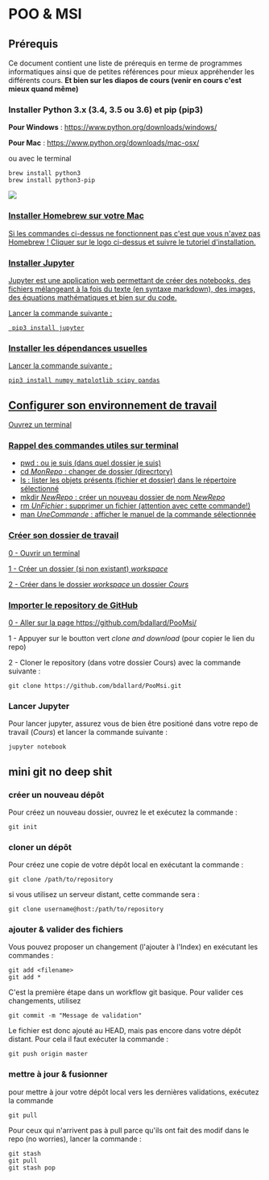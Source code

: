 # POO &amp; MSI 

## Prérequis 
Ce document contient une liste de prérequis en terme de programmes informatiques ainsi que de petites références pour mieux appréhender les différents cours.
**Et bien sur les diapos de cours (venir en cours c'est mieux quand même)** 

### Installer Python 3.x (3.4, 3.5 ou 3.6) et pip (pip3)
**Pour Windows** : <https://www.python.org/downloads/windows/>

**Pour Mac** : <https://www.python.org/downloads/mac-osx/>

ou avec le terminal 
```
brew install python3
brew install python3-pip
```

<a href ="https://brew.sh/index_fr"> <img src="https://upload.wikimedia.org/wikipedia/commons/3/34/Homebrew_logo.png">
### Installer Homebrew sur votre Mac 
Si les commandes ci-dessus ne fonctionnent pas c'est que vous n'avez pas Homebrew ! 
Cliquer sur le logo ci-dessus et suivre le tutoriel d'installation. 

### Installer Jupyter 
Jupyter est une application web permettant de créer des notebooks, des fichiers mélangeant à la fois du texte (en syntaxe markdown), des images, des équations mathématiques et bien sur du code.

Lancer la commande suivante : 
```
 pip3 install jupyter
``` 

### Installer les dépendances usuelles 
Lancer la commande suivante : 
```
pip3 install numpy matplotlib scipy pandas
```

## Configurer son environnement de travail 
Ouvrez un terminal

### Rappel des commandes utiles sur terminal 

- pwd : ou je suis (dans quel dossier je suis) 
- cd *MonRepo* : changer de dossier (direcrtory)
- ls : lister les objets présents (fichier et dossier) dans le répertoire sélectionné
- mkdir *NewRepo* : créer un nouveau dossier de nom *NewRepo*  
- rm *UnFichier* : supprimer un fichier (attention avec cette commande!) 
- man *UneCommande* : afficher le manuel de la commande sélectionnée


### Créer son dossier de travail 

0 - Ouvrir un terminal 

1 - Créer un dossier (si non existant) *workspace* 

2 - Créer dans le dossier *workspace* un dossier *Cours* 

### Importer le repository de GitHub 

0 - Aller sur la page <https://github.com/bdallard/PooMsi/>

1 - Appuyer sur le boutton vert *clone and download* (pour copier le lien du repo) 

2 - Cloner le repository (dans votre dossier Cours) avec la commande suivante : 
```
git clone https://github.com/bdallard/PooMsi.git
```

### Lancer Jupyter

Pour lancer jupyter, assurez vous de bien être positioné dans votre repo de travail (*Cours*) et lancer la commande suivante :  

```
jupyter notebook 
```

## mini git no deep shit 

### créer un nouveau dépôt
Pour créez un nouveau dossier, ouvrez le et exécutez la commande :
```
git init
```

### cloner un dépôt
Pour créez une copie de votre dépôt local en exécutant la commande : 
```
git clone /path/to/repository
```
si vous utilisez un serveur distant, cette commande sera : 
```
git clone username@host:/path/to/repository
```

### ajouter & valider des fichiers 
Vous pouvez proposer un changement (l'ajouter à l'Index) en exécutant les commandes : 
```
git add <filename>
git add *
```
C'est la première étape dans un workflow git basique. Pour valider ces changements, utilisez
```
git commit -m "Message de validation"
```
Le fichier est donc ajouté au HEAD, mais pas encore dans votre dépôt distant. Pour cela il faut exécuter la commande : 
```
git push origin master
```

### mettre à jour & fusionner
pour mettre à jour votre dépôt local vers les dernières validations, exécutez la commande
```
git pull
```

Pour ceux qui n'arrivent pas à pull parce qu'ils ont fait des modif dans le repo (no worries), lancer la commande : 
```
git stash
git pull
git stash pop
```
